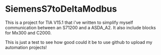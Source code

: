 # SiemensS7toDeltaModbus
This is a project for TIA V15.1 that i've written to simplify myself communication between an S71200 and a ASDA_A2. It also include blocks for Mx300 and C2000. 

This is just a test to see how good could it be to use github to upload my automation projects!
